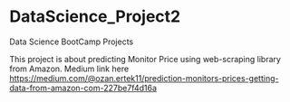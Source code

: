 # DataScience_Project2
Data Science BootCamp Projects

This project is about predicting Monitor Price using  web-scraping library from Amazon.
Medium link here https://medium.com/@ozan.ertek11/prediction-monitors-prices-getting-data-from-amazon-com-227be7f4d16a
